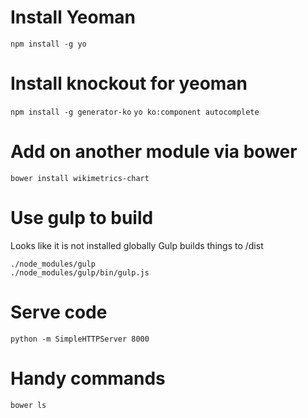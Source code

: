 
# Install Yeoman
`npm install -g yo`

# Install knockout for yeoman
`npm install -g generator-ko`
`yo ko:component autocomplete`

# Add on another module via bower
`bower install wikimetrics-chart`
  
# Use gulp to build
Looks like it is not installed globally
Gulp builds things to /dist

```
./node_modules/gulp
./node_modules/gulp/bin/gulp.js
```

# Serve code

`python -m SimpleHTTPServer 8000`


# Handy commands
`bower ls`
